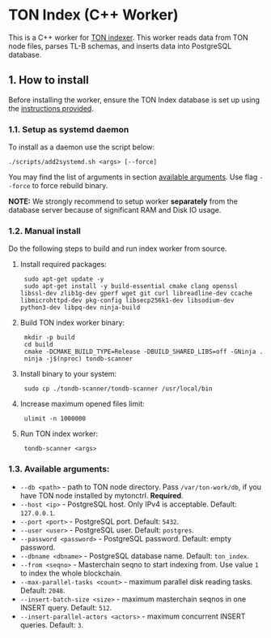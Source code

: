 # TON Index (C++ Worker)

This is a C++ worker for [TON indexer](https://github.com/toncenter/ton-indexer/). This worker reads data from TON node files, parses TL-B schemas, and inserts data into PostgreSQL database.

## 1. How to install

Before installing the worker, ensure the TON Index database is set up using the [instructions provided](https://github.com/kdimentionaltree/ton-indexer/tree/cpp-indexer).


### 1.1. Setup as systemd daemon
To install as a daemon use the script below: 

    ./scripts/add2systemd.sh <args> [--force]

You may find the list of arguments in section [available arguments](#13-available-arguments). Use flag `--force` to force rebuild binary. 

**NOTE:** We strongly recommend to setup worker **separately** from the database server because of significant RAM and Disk IO usage.

### 1.2. Manual install

Do the following steps to build and run index worker from source.

1. Install required packages: 

        sudo apt-get update -y
        sudo apt-get install -y build-essential cmake clang openssl libssl-dev zlib1g-dev gperf wget git curl libreadline-dev ccache libmicrohttpd-dev pkg-config libsecp256k1-dev libsodium-dev python3-dev libpq-dev ninja-build
2. Build TON index worker binary:

        mkdir -p build
        cd build
        cmake -DCMAKE_BUILD_TYPE=Release -DBUILD_SHARED_LIBS=off -GNinja .
        ninja -j$(nproc) tondb-scanner

3. Install binary to your system:

        sudo cp ./tondb-scanner/tondb-scanner /usr/local/bin

4. Increase maximum opened files limit: 

        ulimit -n 1000000

5. Run TON index worker:

        tondb-scanner <args>

### 1.3. Available arguments:
* `--db <path>` - path to TON node directory. Pass `/var/ton-work/db`, if you have TON node installed by mytonctrl. **Required**.
* `--host <ip>` - PostgreSQL host. Only IPv4 is acceptable. Default: `127.0.0.1`.
* `--port <port>` - PostgreSQL port. Default: `5432`.
* `--user <user>` - PostgreSQL user. Default: `postgres`.
* `--password <password>` - PostgreSQL password. Default: empty password.
* `--dbname <dbname>` - PostgreSQL database name. Default: `ton_index`.
* `--from <seqno>` - Masterchain seqno to start indexing from. Use value `1` to index the whole blockchain.
* `--max-parallel-tasks <count>` - maximum parallel disk reading tasks. Default: `2048`.
* `--insert-batch-size <size>` - maximum masterchain seqnos in one INSERT query. Default: `512`.
* `--insert-parallel-actors <actors>` - maximum concurrent INSERT queries. Default: `3`.

